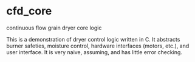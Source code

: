 cfd_core
========

continuous flow grain dryer core logic


This is a demonstration of dryer control logic written in C. It abstracts burner safeties, moisture control,
hardware interfaces (motors, etc.), and user interface. It is very naive, assuming, and has little error checking.
